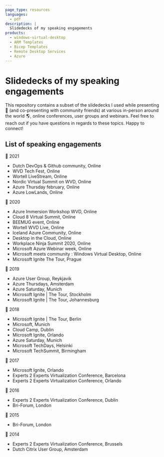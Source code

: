 ```yaml
---
page_type: resources
languages:
  - pdf
description: |
  Slidedecks of my speaking engagements
products:
  - windows-virtual-desktop
  - ARM Templates
  - Bicep Templates
  - Remote Desktop Services
  - Azure
---
```


#  Slidedecks of my speaking engagements
This repository contains a subset of the slidedecks I used while presenting 🎥 (and co-presenting with community friends) at various in-person around the world 🌎, online conferences, user groups and webinars.
Feel free to reach out if you have questions in regards to these topics. Happy to connect!

##  List of speaking engagements

📅 2021
- Dutch DevOps & Github community, Online
- WVD Tech Fest, Online
- Wortell LiveStream, Online
- Nordic Virtual Summit on WVD, Online
- Azure Thursday february, Online
- Azure LowLands, Online

📅 2020
- Azure Immersion Workshop WVD, Online
- Cloud 8 Virtual Summit, Online
- BEEMUG event, Online
- Wortell WVD Live, Online
- Iceland Azure Community, Online
- Desktop in the Cloud, Online
- Workplace Ninja Summit 2020, Online
- Microsoft Azure Webinar week, Online
- Microsoft meets community : Windows Virtual Desktop, Online
- Microsoft Ignite The Tour, Prague

📅 2019
- Azure User Group, Reykjavik
- Azure Thursdays, Amsterdam
- Azure Saturday, Munich
- Microsoft Ignite | The Tour, Stockholm
- Microsoft Ignite | The Tour, Johannesburg

📅 2018
- Microsoft Ignite | The Tour, Berlin
- Microsoft, Munich
- Cloud Camp, Dublin
- Microsoft Ignite, Orlando
- Azure Saturday, Munich
- Microsoft TechDays, Helsinki
- Microsoft TechSummit, Birmingham

📅 2017
- Microsoft Ignite, Orlando
- Experts 2 Experts Virtualization Conference, Barcelona
- Experts 2 Experts Virtualization Conference, Orlando

📅 2016
- Experts 2 Experts Virtualization Conference, Dublin
- Bri-Forum, London

📅 2015
- Bri-Forum, London

📅 2014
- Experts 2 Experts Virtualization Conference, Brussels
- Dutch Citrix User Group, Amsterdam
